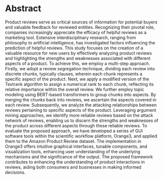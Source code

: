 # Abstract

Product reviews serve as critical sources of information for potential buyers and valuable feedback for reviewed entities. Recognizing their pivotal role, companies increasingly appreciate the efficacy of helpful reviews as a marketing tool. Extensive interdisciplinary research, ranging from philosophy to artificial intelligence, has investigated factors influencing the prediction of helpful reviews. This study focuses on the creation of a valuable resource for new users by effectively analyzing product reviews and highlighting the strengths and weaknesses associated with different aspects of a product. To achieve this, we employ a multi-step approach. Firstly, we adopt a review segregation technique, dividing each review into discrete chunks, typically clauses, wherein each chunk represents a specific aspect of the product. Next, we apply a modified version of the Textrank algorithm to assign a numerical rank to each chunk, reflecting its relative importance within the overall review. We further employ topic modeling using BERT-based transformers to group chunks into aspects. By merging the chunks back into reviews, we ascertain the aspects covered in each review. Subsequently, we analyze the attacking relationships between reviews pertaining to specific aspects of the product. Leveraging argument mining approaches, we identify more reliable reviews based on the attack network of reviews, enabling us to discern the strengths and weaknesses of the product across different aspects through these reliable reviews. To evaluate the proposed approach, we have developed a series of GUI software tools within the scientific workflow platform, Orange3, and applied them to the Amazon Product Review dataset. The implementation in Orange3 offers intuitive graphical interfaces, tunable components, and visualization tools, enhancing user understanding of the underlying mechanisms and the significance of the output. The proposed framework contributes to enhancing the understanding of product interactions in reviews, aiding both consumers and businesses in making informed decisions.
